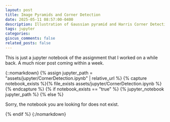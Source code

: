 ```yaml
---
layout: post
title: Image Pyramids and Corner Detection
date: 2025-05-11 08:57:00-0400
description: Illustration of Gaussian pyramid and Harris Corner Detection from scratch
tags: jupyter
categories: 
giscus_comments: false
related_posts: false
---
```


This is just a jupyter notebook of the assignment that I worked on a while back. A much nicer post coming within a week.

{::nomarkdown}
{% assign jupyter_path = "assets/jupyter/CornerDetection.ipynb" | relative_url %}
{% capture notebook_exists %}{% file_exists assets/jupyter/CornerDetection.ipynb %}{% endcapture %}
{% if notebook_exists == "true" %}
{% jupyter_notebook jupyter_path %}
{% else %}

<p>Sorry, the notebook you are looking for does not exist.</p>
{% endif %}
{:/nomarkdown}

